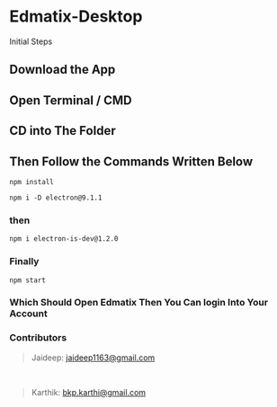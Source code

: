 # Edmatix-Desktop

Initial Steps

## Download the App
## Open Terminal / CMD 
## CD into The Folder
## Then Follow the Commands Written Below

```
npm install
```

```
npm i -D electron@9.1.1
```
### then

```
npm i electron-is-dev@1.2.0
```
 
### Finally

```
npm start
``` 

### Which Should Open Edmatix Then You Can login Into Your Account 

### Contributors


> Jaideep: jaideep1163@gmail.com
<br>

> Karthik: bkp.karthi@gmail.com
